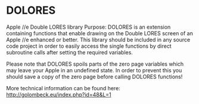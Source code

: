 # DOLORES
Apple //e Double LORES library
Purpose: DOLORES is an extension containing functions that enable
drawing on the Double LORES screen of an Apple //e enhanced or better.
This library should be included in any source code project in order to
easily access the single functions by direct subroutine calls after
setting the required variables.

Please note that DOLORES spoils parts of the zero page variables
which may leave your Apple in an undefined state. In order to prevent 
this you should save a copy of the zero page before calling DOLORES
functions!

More technical information can be found here:
http://golombeck.eu/index.php?id=48&L=1
